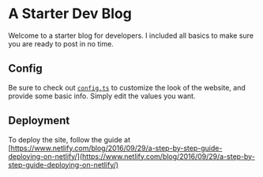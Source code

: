 # A Starter Dev Blog

Welcome to a starter blog for developers. I included all basics to make sure you are ready to post in no time. 

## Config
Be sure to check out [`config.ts`](./config.ts) to customize the look of the website, and provide some basic info. Simply edit the values you want.

## Deployment
To deploy the site, follow the guide at [https://www.netlify.com/blog/2016/09/29/a-step-by-step-guide-deploying-on-netlify/](https://www.netlify.com/blog/2016/09/29/a-step-by-step-guide-deploying-on-netlify/)